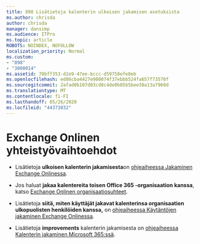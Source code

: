 ```yaml
---
title: 898 Lisätietoja kalenterin ulkoisen jakamisen asetuksista
ms.author: chrisda
author: chrisda
manager: dansimp
ms.audience: ITPro
ms.topic: article
ROBOTS: NOINDEX, NOFOLLOW
localization_priority: Normal
ms.custom:
- "898"
- "3800014"
ms.assetid: 70bff353-d2e9-47ee-bccc-d59758efe8eb
ms.openlocfilehash: ed86cba4427e900074f37ebbb524fa657f73570f
ms.sourcegitcommit: 2afad0b107d03cd8c4de0b85b5bee38a13a7960d
ms.translationtype: MT
ms.contentlocale: fi-FI
ms.lasthandoff: 05/26/2020
ms.locfileid: "44373032"
---
```

# <a name="exchange-online-collaboration-options"></a>Exchange Onlinen yhteistyövaihtoehdot

- Lisätietoja **ulkoisen kalenterin jakamisesta**on [ohjeaiheessa Jakaminen Exchange Onlinessa](https://technet.microsoft.com/library/jj916670%28v=exchg.150%29.aspx).

- Jos haluat **jakaa kalentereita toisen Office 365 -organisaation kanssa**, katso [Exchange Onlinen organisaatiosuhteet](https://technet.microsoft.com/library/jj916658%28v=exchg.150%29.aspx).

- Lisätietoja **siitä, miten käyttäjät jakavat kalenterinsa organisaation ulkopuolisten henkilöiden kanssa,** on [ohjeaiheessa Käytäntöjen jakaminen Exchange Onlinessa](https://technet.microsoft.com/library/jj916673%28v=exchg.150%29.aspx).

- Lisätietoja **improvements** kalenterin jakamisesta on [ohjeaiheessa Kalenterin jakaminen Microsoft 365:ssä](https://support.office.com/article/calendar-sharing-in-microsoft-365-b576ecc3-0945-4d75-85f1-5efafb8a37b4).
